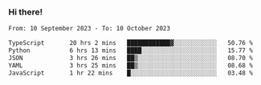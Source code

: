 ### Hi there!

<!--START_SECTION:waka-->

```txt
From: 10 September 2023 - To: 10 October 2023

TypeScript       20 hrs 2 mins   ████████████▓░░░░░░░░░░░░   50.76 %
Python           6 hrs 13 mins   ████░░░░░░░░░░░░░░░░░░░░░   15.77 %
JSON             3 hrs 26 mins   ██▒░░░░░░░░░░░░░░░░░░░░░░   08.70 %
YAML             3 hrs 25 mins   ██▒░░░░░░░░░░░░░░░░░░░░░░   08.68 %
JavaScript       1 hr 22 mins    █░░░░░░░░░░░░░░░░░░░░░░░░   03.48 %
```

<!--END_SECTION:waka-->
